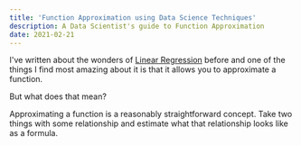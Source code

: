 ```yaml
---
title: 'Function Approximation using Data Science Techniques'
description: A Data Scientist's guide to Function Approximation
date: 2021-02-21
---
```


I've written about the wonders of [Linear Regression](https://franciscojavierarceo.github.io/post/ordinary-least-squares) before and one of the things I find most amazing about it is that it allows you to approximate a function.

But what does that mean?

Approximating a function is a reasonably straightforward concept. Take two things with some relationship and estimate what that relationship looks like as a formula.